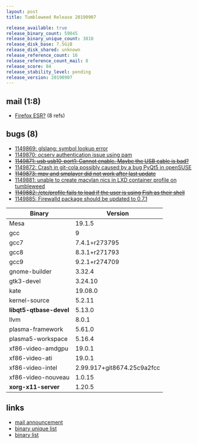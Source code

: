 ```yaml
---
layout: post
title: Tumbleweed Release 20190907

release_available: true
release_binary_count: 59845
release_binary_unique_count: 3810
release_disk_base: 7.5GiB
release_disk_shared: unknown
release_reference_count: 16
release_reference_count_mail: 8
release_score: 84
release_stability_level: pending
release_version: 20190907
---
```


## mail (1:8)

- [Firefox ESR?](https://lists.opensuse.org/opensuse-factory/2019-09/msg00097.html) (8 refs)

## bugs (8)

<!--more-->

- [1149869: glslang: symbol lookup error](https://bugzilla.opensuse.org/show_bug.cgi?id=1149869)
- [1149870: ocserv authentication issue using pam](https://bugzilla.opensuse.org/show_bug.cgi?id=1149870)
- ~~[1149871: usb usb10-port1: Cannot enable. Maybe the USB cable is bad?](https://bugzilla.opensuse.org/show_bug.cgi?id=1149871)~~
- [1149872: Crash in git-cola possibly caused by a bug PyQt5 in openSUSE](https://bugzilla.opensuse.org/show_bug.cgi?id=1149872)
- ~~[1149873: mpv and smplayer did not work after last update](https://bugzilla.opensuse.org/show_bug.cgi?id=1149873)~~
- [1149881: unable to create macvlan nics in LXD container profile on tumbleweed](https://bugzilla.opensuse.org/show_bug.cgi?id=1149881)
- ~~[1149882: /etc/profile fails to load if the user is using Fish as their shell](https://bugzilla.opensuse.org/show_bug.cgi?id=1149882)~~
- [1149885: Firewalld package should be updated to 0.7.1](https://bugzilla.opensuse.org/show_bug.cgi?id=1149885)

Binary | Version
--- | ---
Mesa | 19.1.5
gcc | 9
gcc7 | 7.4.1+r273795
gcc8 | 8.3.1+r271793
gcc9 | 9.2.1+r274709
gnome-builder | 3.32.4
gtk3-devel | 3.24.10
kate | 19.08.0
kernel-source | 5.2.11
**libqt5-qtbase-devel** | 5.13.0
llvm | 8.0.1
plasma-framework | 5.61.0
plasma5-workspace | 5.16.4
xf86-video-amdgpu | 19.0.1
xf86-video-ati | 19.0.1
xf86-video-intel | 2.99.917+git8674.25c9a2fcc
xf86-video-nouveau | 1.0.15
**xorg-x11-server** | 1.20.5

## links

- [mail announcement](https://lists.opensuse.org/opensuse-factory/2019-09/msg00096.html)
- [binary unique list](http://download.opensuse.org/history/20190907/rpm.unique.list)
- [binary list](http://download.opensuse.org/history/20190907/rpm.list)
